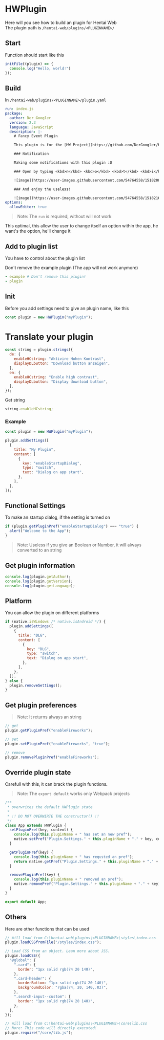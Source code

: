 # HWPlugin

Here will you see how to build an plugin for Hentai Web  
The plugin path is `/hentai-web/plugins/<PLUGINNAME>/`

## Start
Function should start like this

```js
initFile((plugin) => {
  console.log("Hello, world!")
});
```

## Build

In `/hentai-web/plugins/<PLUGINNAME>/plugin.yaml`

```yaml
run: index.js
package:
  author: Der_Googler
  version: 2.3
  language: JavaScript
  description: |-
    # Fancy Event Plugin

    This plugin is for the [HW Project](https://github.com/DerGoogler/Hentai-Web)

    ### Notification

    Making some notifications with this plugin :D

    ### Open by typing <kbd>n</kbd> <kbd>o</kbd> <kbd>t</kbd> <kbd>i</kbd> on the keyboard   

    ![image](https://user-images.githubusercontent.com/54764558/151820875-c18c3478-8ed2-4fd8-8c2d-6f5b346b04b8.png)

    ### And enjoy the useless!

    ![image](https://user-images.githubusercontent.com/54764558/151821078-4ef76687-a53e-4d29-9c79-a812d81d777d.png)
options:
  allowEditor: true
```

> Note: The `run` is required, without will not work

This optimal, this allow the user to change itself an option within the app, he want's the option, he'll change it

## Add to plugin list

You have to control about the plugin list

Don't remove the example plugin (The app will not work anymore)

```yaml
- example # Don't remove this plugin!
- plugin
```

## Init

Before you add settings need to give an plugin name, like this

```js
const plugin = new HWPlugin("myPlugin");
```

# Translate your plugin

```js
const string = plugin.strings({
  de: {
    enableHCstring: "Aktivire Hohen Kontrast",
    displayDLbutton: "Download button anzeigen",
  },
  en: {
    enableHCstring: "Enable high contrast",
    displayDLbutton: "Display download button",
  },
});
```

Get string

```js
string.enableHCstring;
```

### Example

```js
const plugin = new HWPlugin("myPlugin");

plugin.addSettings([
  {
    title: "My Plugin",
    content: [
      {
        key: "enableStartupDialog",
        type: "switch",
        text: "Dialog on app start",
      },
    ],
  },
]);
```

## Functional Settings

To make an startup dialog, if the setting is turned on

```js
if (plugin.getPluginPref("enableStartupDialog") === "true") {
  alert("Welcome to the App");
}
```

> Note: Useless if you give an Boolean or Number, it will always converted to an string

## Get plugin information

```js
console.log(plugin.getAuthor);
console.log(plugin.getVersion);
console.log(plugin.getLanguage);
```

## Platform

You can allow the plugin on different platforms

```js
if (native.isWindows /* native.isAndroid */) {
  plugin.addSettings([
    {
      title: "DLG",
      content: [
        {
          key: "DLG",
          type: "switch",
          text: "Dialog on app start",
        },
      ],
    },
  ]);
} else {
  plugin.removeSettings();
}
```

## Get plugin preferences

> Note: It returns always an string

```js
// get
plugin.getPluginPref("enableFireworks");

// set
plugin.setPluginPref("enableFireworks", "true");

// remove
plugin.removePluginPref("enableFireworks");
```

## Override plugin state

Carefull with this, it can brack the plugin functions.

> Note: The `export default` works only Webpack projects

```js
/**
 * overwrites the default HWPlugin state
 *
 * !! DO NOT OVERWIRTE THE constructor() !!
 */
class App extends HWPlugin {
  setPluginPref(key, content) {
    console.log(this.pluginName + " has set an new pref");
    native.setPref("Plugin.Settings." + this.pluginName + "." + key, content);
  }

  getPluginPref(key) {
    console.log(this.pluginName + " has requsted an pref");
    return native.getPref("Plugin.Settings." + this.pluginName + "." + key);
  }

  removePluginPref(key) {
    console.log(this.pluginName + " removed an pref");
    native.removePref("Plugin.Settings." + this.pluginName + "." + key);
  }
}

export default App;
```

## Others

Here are other functions that can be used

```js
// Will load from C:\hentai-web\plugins\<PLUGINNAME>\styles\index.css
plugin.loadCSSfromFile("/styles/index.css");

// Load CSS from an object. Lean more about JSS.
plugin.loadCSS({
  "@global": {
    ".card": {
      border: "1px solid rgb(74 20 140)",
    },
    ".card-header": {
      borderBottom: "1px solid rgb(74 20 140)",
      backgroundColor: "rgba(74, 20, 140,.03)",
    },
    ".search-input--custom": {
      border: "1px solid rgb(74 20 140)",
    },
  },
});

// Will load from C:\hentai-web\plugins\<PLUGINNAME>\core\lib.css
// Nore: This code will directly executed!
plugin.require("/core/lib.js");
```
